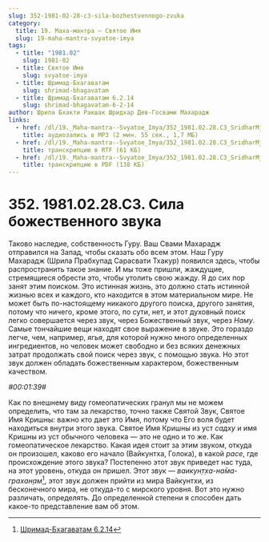 ```yaml
---
slug: 352-1981-02-28-c3-sila-bozhestvennogo-zvuka
category:
  title: 19. Маха-мантра — Святое Имя
  slug: 19-maha-mantra-svyatoe-imya
tags:
  - title: "1981.02"
    slug: 1981-02
  - title: Святое Имя
    slug: svyatoe-imya
  - title: Шримад-Бхагаватам
    slug: shrimad-bhagavatam
  - title: Шримад-Бхагаватам 6.2.14
    slug: shrimad-bhagavatam-6-2-14
author: Шрила Бхакти Ракшак Шридхар Дев-Госвами Махарадж
links:
  - href: /dl/19._Maha-mantra--Svyatoe_Imya/352_1981.02.28.C3_SridharMj_Sila_bojestvennogo_zvuka.mp3
    title: аудиозапись в MP3 (2 мин. 55 сек., 1,7 МБ)
  - href: /dl/19._Maha-mantra--Svyatoe_Imya/352_1981.02.28.C3_SridharMj_Sila_bojestvennogo_zvuka.rtf
    title: транскрипцию в RTF (61 КБ)
  - href: /dl/19._Maha-mantra--Svyatoe_Imya/352_1981.02.28.C3_SridharMj_Sila_bojestvennogo_zvuka.pdf
    title: транскрипцию в PDF (138 КБ)
---
```


# 352. 1981.02.28.C3. Сила божественного звука

Таково наследие, собственность Гуру. Ваш Свами Махарадж отправился на Запад, чтобы сказать обо всем этом. Наш Гуру Махарадж (Шрила Прабхупад Сарасвати Тхакур) появился здесь, чтобы распространить такое знание. И мы тоже пришли, жаждущие, стремящиеся обрести это, чтобы утолить свою жажду. Я до сих пор занят этим поиском. Это истинная жизнь, это должно стать истинной жизнью всех и каждого, кто находится в этом материальном мире. Не может быть по-настоящему никакого другого поиска, другого занятия, потому что ничего, кроме этого, по сути, нет, и этот духовный поиск легко совершается через звук, через Божественный звук, через *Наму*. Самые тончайшие вещи находят свое выражение в звуке. Это гораздо легче, чем, например, *ягья*, для которой нужно много определенных ингредиентов, но человек может свободно и без всяких денежных затрат продолжать свой поиск через звук, с помощью звука. Но этот звук должен обладать божественным характером, божественным качеством.

*#00:01:39#*

Как по внешнему виду гомеопатических гранул мы не можем определить, что там за лекарство, точно также Святой Звук, Святое Имя Кришны: важно кто дает это Имя, потому что Его воля будет находиться внутри этого звука. Святое Имя Кришны из уст *садху* и имя Кришны из уст обычного человека — это не одно и то же. Как гомеопатическое лекарство. Какая идея стоит за этим звуком, откуда он произошел, каково его начало (Вайкунтха, Голока), в какой *расе*, где происхождение этого звука? Постепенно этот звук приведет нас туда, на этот уровень, откуда он пришел. Этот звук — *ваикун̣т̣ха-на̄ма-грахан̣ам*[^_ftn1], этот звук должен прийти из мира Вайкунтхи, из бесконечного мира, не откуда-то с мирского уровня. Вот это нужно различать, определять. До определенной степени я способен дать какое-то представление вам об этом.



[^_ftn1]: [Шримад-Бхагаватам 6.2.14](../notes/shrimad-bhagavatam/shrimad-bhagavatam-6-2-14.md)
